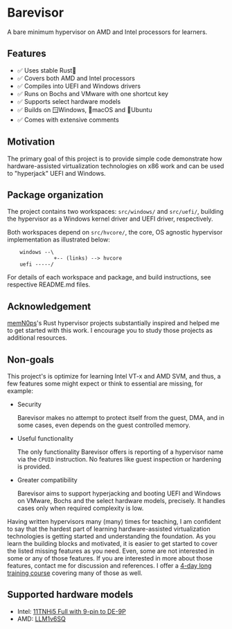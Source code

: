# Barevisor

A bare minimum hypervisor on AMD and Intel processors for learners.


## Features

- ✅ Uses stable Rust🦀
- ✅ Covers both AMD and Intel processors
- ✅ Compiles into UEFI and Windows drivers
- ✅ Runs on Bochs and VMware with one shortcut key
- ✅ Supports select hardware models
- ✅ Builds on 🪟Windows, 🍎macOS and 🐧Ubuntu
- ✅ Comes with extensive comments


## Motivation

The primary goal of this project is to provide simple code demonstrate how hardware-assisted virtualization technologies on x86 work and can be used to "hyperjack" UEFI and Windows.


## Package organization

The project contains two workspaces: `src/windows/` and `src/uefi/`, building the hypervisor as a Windows kernel driver and UEFI driver, respectively.

Both workspaces depend on `src/hvcore/`, the core, OS agnostic hypervisor implementation as illustrated below:

```
    windows --\
               +-- (links) --> hvcore
    uefi -----/
```

For details of each workspace and package, and build instructions, see respective README.md files.


## Acknowledgement

[memN0ps](https://github.com/memN0ps)'s Rust hypervisor projects substantially inspired and helped me to get started with this work. I encourage you to study those projects as additional resources.


## Non-goals

This project's is optimize for learning Intel VT-x and AMD SVM, and thus, a few features some might expect or think to essential are missing, for example:

- Security

    Barevisor makes no attempt to protect itself from the guest, DMA, and in some cases, even depends on the guest controlled memory.

- Useful functionality

    The only functionality Barevisor offers is reporting of a hypervisor name via the `CPUID` instruction. No features like guest inspection or hardening is provided.

- Greater compatibility

    Barevisor aims to support hyperjacking and booting UEFI and Windows on VMware, Bochs and the select hardware models, precisely. It handles cases only when required complexity is low.

Having written hypervisors many (many) times for teaching, I am confident to say that the hardest part of learning hardware-assisted virtualization technologies is getting started and understanding the foundation. As you learn the building blocks and motivated, it is easier to get started to cover the listed missing features as you need. Even, some are not interested in some or any of those features. If you are interested in more about those features, contact me for discussion and references. I offer a [4-day long training course](https://tandasat.github.io/) covering many of those as well.


## Supported hardware models

- Intel: [11TNHi5 Full with 9-pin to DE-9P](https://simplynuc.com/product/nuc11tnhi5-full/)
- AMD: [LLM1v6SQ](https://simplynuc.com/product/llm1v6sq/)
